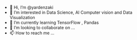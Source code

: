 - 👋 Hi, I’m @yardenzaki
- 👀 I’m interested in Data Science, AI Computer vision and Data Visualization
- 🌱 I’m currently learning TensorFlow , Pandas 
- 💞️ I’m looking to collaborate on ...
- 📫 How to reach me ...

<!---
yardenzaki/yardenzaki is a ✨ special ✨ repository because its `README.md` (this file) appears on your GitHub profile.
You can click the Preview link to take a look at your changes.
--->
